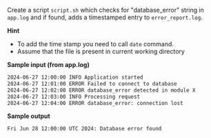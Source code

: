 Create a script `script.sh` which checks for "database_error" string in `app.log` and if found, adds a timestamped entry to `error_report.log`. 

**Hint**

- To add the time stamp you need to call `date` command.
-  Assume that the file is present in current working directory

**Sample input (from app.log)**

```bash
2024-06-27 12:00:00 INFO Application started
2024-06-27 12:01:00 ERROR Failed to connect to database
2024-06-27 12:02:00 ERROR database_error detected in module X
2024-06-27 12:03:00 INFO Processing request
2024-06-27 12:04:00 ERROR database_error: connection lost

```
**Sample output**

```bash
Fri Jun 28 12:00:00 UTC 2024: Database error found
```
